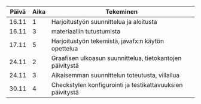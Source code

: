 Päivä | Aika | Tekeminen
------------ | ------------- |---------
16.11 | 1 | Harjoitustyön suunnittelua ja aloitusta
16.11 | 3 | materiaaliin tutustumista
17.11 | 5 | Harjoitustyön tekemistä, javafx:n käytön opettelua
24.11 | 2 | Graafisen ulkoasun suunnittelua, tietokantojen päivitystä
24.11 | 3 | Aikaisemman suunnittelun toteutusta, viilailua
30.11 | 4 | Checkstylen konfigurointi ja testikattavuuksien päivitystä
